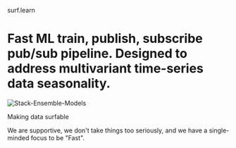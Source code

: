 surf.learn

#  Fast ML train, publish, subscribe pub/sub pipeline. Designed to address multivariant time-series data seasonality.


![Stack-Ensemble-Models](https://user-images.githubusercontent.com/64109384/204010932-8c3380e0-dc6d-4407-814d-2095bb168f16.jpeg)


Making data surfable

We are supportive, we don't take things too seriously, and we have a single-minded focus to be "Fast".
